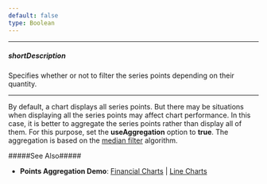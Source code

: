 ```yaml
---
default: false
type: Boolean
---
```

---
##### shortDescription
Specifies whether or not to filter the series points depending on their quantity.

---
By default, a chart displays all series points. But there may be situations when displaying all the series points may affect chart performance. In this case, it is better to aggregate the series points rather than display all of them. For this purpose, set the **useAggregation** option to **true**. The aggregation is based on the [median filter](https://en.wikipedia.org/wiki/Median_filter) algorithm.

#####See Also#####
- **Points Aggregation Demo**: [Financial Charts](https://js.devexpress.com/Demos/WidgetsGallery/Demo/Charts/PointsAggregationFinancialChart/jQuery/Light) | [Line Charts](https://js.devexpress.com/Demos/WidgetsGallery/Demo/Charts/PointsAggregation/jQuery/Light)